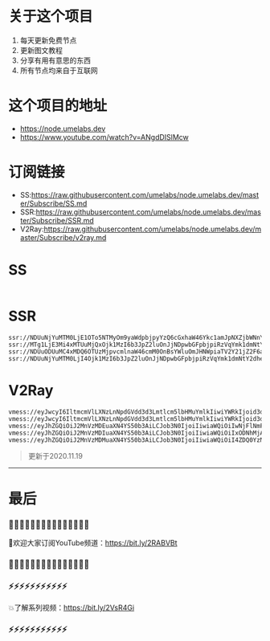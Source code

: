 # 关于这个项目
1. 每天更新免费节点
2. 更新图文教程
3. 分享有用有意思的东西
4. 所有节点均来自于互联网

# 这个项目的地址

* https://node.umelabs.dev
* https://www.youtube.com/watch?v=ANgdDISlMcw

# 订阅链接

* SS:https://raw.githubusercontent.com/umelabs/node.umelabs.dev/master/Subscribe/SS.md
* SSR:https://raw.githubusercontent.com/umelabs/node.umelabs.dev/master/Subscribe/SSR.md
* V2Ray:https://raw.githubusercontent.com/umelabs/node.umelabs.dev/master/Subscribe/v2ray.md



# SS

```http

```

# SSR

```http
ssr://NDUuNjYuMTM0LjE1OTo5NTMyOm9yaWdpbjpyYzQ6cGxhaW46Ykc1amJpNXZjbWNnYXpocy8_b2Jmc3BhcmFtPSZyZW1hcmtzPTVMaWM1THFzUncmZ3JvdXA9VEc1amJpNXZjbWM
ssr://MTg1LjE3Mi4xMTUuMjQxOjk1MzI6b3JpZ2luOnJjNDpwbGFpbjpiRzVqYmk1dmNtY2dhemhzLz9vYmZzcGFyYW09JnJlbWFya3M9NUxpYzVMcXNTQSZncm91cD1URzVqYmk1dmNtYw
ssr://NDUuODUuMC4xMDQ6OTUzMjpvcmlnaW46cmM0OnBsYWluOmJHNWpiaTV2Y21jZ2F6aHMvP29iZnNwYXJhbT0mcmVtYXJrcz01TGljNUxxc1NRJmdyb3VwPVRHNWpiaTV2Y21j
ssr://NDUuNjYuMTM0LjI4Ojk1MzI6b3JpZ2luOnJjNDpwbGFpbjpiRzVqYmk1dmNtY2dhemhzLz9vYmZzcGFyYW09JnJlbWFya3M9NUxpYzVMcXNTZyZncm91cD1URzVqYmk1dmNtYw
```

# V2Ray

```http
vmess://eyJwcyI6IltmcmVlLXNzLnNpdGVdd3d3Lmtlcm5lbHMuYmlkIiwiYWRkIjoid3d3Lmtlcm5lbHMuYmlkIiwicG9ydCI6IjQ0MyIsImlkIjoiZjY5ZDYzMGMtOGViYi0zN2I3LTMzZTctODJiZWExNDEzMjNhIiwiYWlkIjoiMCIsIm5ldCI6IndzIiwidHlwZSI6Im5vbmUiLCJob3N0IjoiL3dzIiwidGxzIjoidGxzIn0=
vmess://eyJwcyI6IltmcmVlLXNzLnNpdGVdd3d3Lmtlcm5lbHMuYmlkIiwiYWRkIjoid3d3Lmtlcm5lbHMuYmlkIiwicG9ydCI6IjgwIiwiaWQiOiI4MDk5YWQ2ZS05OTg3LTc3YWYtNjU0NC00Yjc1ZDU3YTA1ODIiLCJhaWQiOiIwIiwibmV0Ijoid3MiLCJ0eXBlIjoibm9uZSIsImhvc3QiOiIvd3MiLCJ0bHMiOiJub25lIn0=
vmess://eyJhZGQiOiJ2MnVzMDEuaXN4YS50b3AiLCJob3N0IjoiIiwiaWQiOiIwNjFlNmFmOC1hNGY4LTQ4NzEtOWI0Yi0xMmM0MTcxZjI4NmQiLCJuZXQiOiJ3cyIsInBhdGgiOiJcL3JheSIsInBvcnQiOiI0NDMiLCJwcyI6ImlzeC55dC0wMSIsInRscyI6InRscyIsInYiOjIsImFpZCI6MCwidHlwZSI6Im5vbmUifQo=
vmess://eyJhZGQiOiJ2MnVzMDIuaXN4YS50b3AiLCJob3N0IjoiIiwiaWQiOiIxODNhMjAxMS0wZWYzLTQwNzMtOWYyYi0wYWUyMWRiNzRiZWEiLCJuZXQiOiJ3cyIsInBhdGgiOiJcL3JheSIsInBvcnQiOiI0NDMiLCJwcyI6ImlzeC55dC0wMiIsInRscyI6InRscyIsInYiOjIsImFpZCI6MCwidHlwZSI6Im5vbmUifQo=
vmess://eyJhZGQiOiJ2MnVzMDMuaXN4YS50b3AiLCJob3N0IjoiIiwiaWQiOiI4ZDQ0YzNjZC01MjIyLTRmNGYtYjA2Ni0xNTYwY2E4NmJmNTkiLCJuZXQiOiJ3cyIsInBhdGgiOiJcL3JheSIsInBvcnQiOiI0NDMiLCJwcyI6ImlzeC55dC0wMyIsInRscyI6InRscyIsInYiOjIsImFpZCI6MCwidHlwZSI6Im5vbmUifQo=
```



> 更新于2020.11.19

---

# 最后
### 🌸🌸🌸🌸🌸🌸🌸🌸🌸🌸🌸🌸🌸🌸🌸

👏欢迎大家订阅YouTube频道：https://bit.ly/2RABVBt

### 🌸🌸🌸🌸🌸🌸🌸🌸🌸🌸🌸🌸🌸🌸🌸



### ⚡️⚡️⚡️⚡️⚡️⚡️⚡️⚡️⚡️⚡️⚡️

💥了解系列视频：https://bit.ly/2VsR4Gi

### ⚡️⚡️⚡️⚡️⚡️⚡️⚡️⚡️⚡️⚡️⚡️